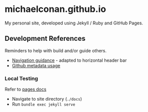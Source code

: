 # michaelconan.github.io

My personal site, developed using Jekyll / Ruby and GitHub Pages.

## Development References

Reminders to help with build and/or guide others.

- [Navigation guidance](https://planetjekyll.github.io/snippets/nav-with-data) - adapted to horizontal header bar
- [Github metadata usage](https://jekyll.github.io/github-metadata/site.github/)

### Local Testing

Refer to [pages docs](https://docs.github.com/en/pages/setting-up-a-github-pages-site-with-jekyll/testing-your-github-pages-site-locally-with-jekyll)

- Navigate to site directory (`./docs`)
- Run `bundle exec jekyll serve`
